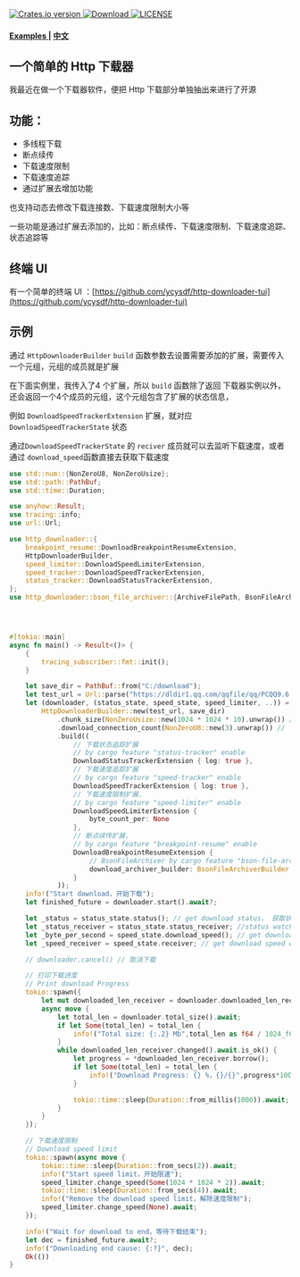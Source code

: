 <div>
  <!-- Crates version -->
  <a href="https://crates.io/crates/http-downloader">
    <img src="https://shields.io/crates/v/http-downloader" alt="Crates.io version" />
  </a>
  <!-- Downloads -->
  <a href="https://crates.io/crates/http-downloader">
    <img src="https://shields.io/crates/d/http-downloader" alt="Download" />
  </a>
  <!-- Downloads -->
  <a href="https://github.com/ycysdf/http-downloader/blob/main/LICENSE">
    <img src="https://shields.io/crates/l/http-downloader" alt="LICENSE" />
  </a>
</div>


<div>
  <h4>
    <a href="https://github.com/ycysdf/http-downloader/blob/main/examples"> Examples </a>
    <span> | </span>
    <a href="https://github.com/ycysdf/http-downloader/blob/main/README.ZH.md"> 中文 </a>
  </h4>
</div>

## 一个简单的 Http 下载器

我最近在做一个下载器软件，便把 Http 下载部分单独抽出来进行了开源

## 功能：

- 多线程下载
- 断点续传
- 下载速度限制
- 下载速度追踪
- 通过扩展去增加功能

也支持动态去修改下载连接数、下载速度限制大小等

一些功能是通过扩展去添加的，比如：断点续传、下载速度限制、下载速度追踪、状态追踪等

## 终端 UI

有一个简单的终端 UI ：[https://github.com/ycysdf/http-downloader-tui](https://github.com/ycysdf/http-downloader-tui)

## 示例

通过 `HttpDownloaderBuilder` `build` 函数参数去设置需要添加的扩展，需要传入一个元组，元组的成员就是扩展

在下面实例里，我传入了4 个扩展，所以 `build` 函数除了返回 下载器实例以外，还会返回一个4个成员的元组，这个元组包含了扩展的状态信息，

例如 `DownloadSpeedTrackerExtension` 扩展，就对应 `DownloadSpeedTrackerState` 状态

通过`DownloadSpeedTrackerState` 的  `reciver` 成员就可以去监听下载速度，或者通过 `download_speed`函数直接去获取下载速度



```rust
use std::num::{NonZeroU8, NonZeroUsize};
use std::path::PathBuf;
use std::time::Duration;

use anyhow::Result;
use tracing::info;
use url::Url;

use http_downloader::{
    breakpoint_resume::DownloadBreakpointResumeExtension,
    HttpDownloaderBuilder,
    speed_limiter::DownloadSpeedLimiterExtension,
    speed_tracker::DownloadSpeedTrackerExtension,
    status_tracker::DownloadStatusTrackerExtension,
};
use http_downloader::bson_file_archiver::{ArchiveFilePath, BsonFileArchiverBuilder};




#[tokio::main]
async fn main() -> Result<()> {
    {
        tracing_subscriber::fmt::init();
    }

    let save_dir = PathBuf::from("C:/download");
    let test_url = Url::parse("https://dldir1.qq.com/qqfile/qq/PCQQ9.6.9/QQ9.6.9.28878.exe")?;
    let (downloader, (status_state, speed_state, speed_limiter, ..)) =
        HttpDownloaderBuilder::new(test_url, save_dir)
            .chunk_size(NonZeroUsize::new(1024 * 1024 * 10).unwrap()) // 块大小
            .download_connection_count(NonZeroU8::new(3).unwrap()) // 下载连接数
            .build((
                // 下载状态追踪扩展
                // by cargo feature "status-tracker" enable
                DownloadStatusTrackerExtension { log: true },
                // 下载速度追踪扩展
                // by cargo feature "speed-tracker" enable
                DownloadSpeedTrackerExtension { log: true },
                // 下载速度限制扩展，
                // by cargo feature "speed-limiter" enable
                DownloadSpeedLimiterExtension {
                    byte_count_per: None
                },
                // 断点续传扩展，
                // by cargo feature "breakpoint-resume" enable
                DownloadBreakpointResumeExtension {
                    // BsonFileArchiver by cargo feature "bson-file-archiver" enable
                    download_archiver_builder: BsonFileArchiverBuilder::new(ArchiveFilePath::Suffix("bson".to_string()))
                }
            ));
    info!("Start download，开始下载");
    let finished_future = downloader.start().await?;

    let _status = status_state.status(); // get download status， 获取状态
    let _status_receiver = status_state.status_receiver; //status watcher，状态监听器
    let _byte_per_second = speed_state.download_speed(); // get download speed，Byte per second，获取速度，字节每秒
    let _speed_receiver = speed_state.receiver; // get download speed watcher，速度监听器

    // downloader.cancel() // 取消下载

    // 打印下载进度
    // Print download Progress
    tokio::spawn({
        let mut downloaded_len_receiver = downloader.downloaded_len_receiver().clone();
        async move {
            let total_len = downloader.total_size().await;
            if let Some(total_len) = total_len {
                info!("Total size: {:.2} Mb",total_len as f64 / 1024_f64/ 1024_f64);
            }
            while downloaded_len_receiver.changed().await.is_ok() {
                let progress = *downloaded_len_receiver.borrow();
                if let Some(total_len) = total_len {
                    info!("Download Progress: {} %，{}/{}",progress*100/total_len,progress,total_len);
                }

                tokio::time::sleep(Duration::from_millis(1000)).await;
            }
        }
    });

    // 下载速度限制
    // Download speed limit
    tokio::spawn(async move {
        tokio::time::sleep(Duration::from_secs(2)).await;
        info!("Start speed limit，开始限速");
        speed_limiter.change_speed(Some(1024 * 1024 * 2)).await;
        tokio::time::sleep(Duration::from_secs(4)).await;
        info!("Remove the download speed limit，解除速度限制");
        speed_limiter.change_speed(None).await;
    });

    info!("Wait for download to end，等待下载结束");
    let dec = finished_future.await?;
    info!("Downloading end cause: {:?}", dec);
    Ok(())
}
```
